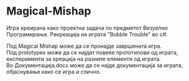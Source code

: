 # Magical-Mishap
Игра креирана како проектна задача по предметот Визуелно Програмирање. Рекреација на играта "Bubble Trouble" во c#.

Под Magical Mishap може да се пронајде завршената игра.<br>
Под prototypes може да се најдат повеќе прототипови од играта, експерименти за креација на разните елементи од играта.<br>
Во Документација.docx може да се најде документација за играта, објаснување како се игра и слично.
